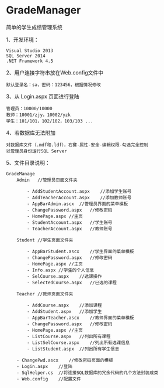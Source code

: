 # GradeManager
简单的学生成绩管理系统

1、开发环境：

	Visual Studio 2013
	SQL Server 2014
	.NET Framework 4.5

2、用户连接字符串放在Web.config文件中

	默认登录名：sa，密码：123456，根据情况修改

3、从 Login.aspx 页面进行登陆

	管理员：10000/10000
	教师：10001/zjy，10002/yzk
	学生：101/101，102/102，103/103 ...

4、若数据库无法附加

	对数据库文件（.mdf和.ldf），右键-属性-安全-编辑权限-勾选完全控制
	以管理员身份运行SQL Server

5、文件目录说明：

	GradeManage
		Admin	//管理员页面文件夹

			- AddStudentAccount.aspx	//添加学生账号
			- AddTeacherAccount.aspx	//添加教师账号
			- AppBarAdmin.ascx	//管理员界面的菜单模板
			- ChangePassword.aspx	//修改密码
			- HomePage.aspx	//主页
			- StudentAccount.aspx	//学生账号
			- TeacherAccount.aspx	//教师账号
			
		Student	//学生页面文件夹

			- AppBarStudent.ascx	//学生界面的菜单模板
			- ChangePassword.aspx	//修改密码
			- HomePage.aspx	//主页
			- Info.aspx	//学生的个人信息
			- SelCourse.aspx	//选课操作
			- SelectedCourse.aspx	//已选的课程
			
		Teacher	//教师页面文件夹

			- AddCourse.aspx	//添加课程
			- AddStudent.aspx	//添加学生
			- AppBarTeacher.ascx	//教师界面的菜单模板
			- ChangePassword.aspx	//修改密码
			- HomePage.aspx	//主页
			- ListCourse.aspx	//列出所有课程
			- ListSelCourse.aspx	//列出所有选课信息
			- ListStudent.aspx	//列出所有学生信息
		
		- ChangePwd.ascx	//修改密码页面的模板
		- Login.aspx	//登陆
		- SqlHelper.cs	//将连接SQL数据库的冗余代码的几个方法封装成类
		- Web.config	//配置文件

